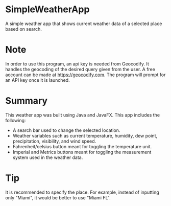 # SimpleWeatherApp
A simple weather app that shows current weather data of a selected place based on search.

# Note
In order to use this program, an api key is needed from Geocodify. It handles the geocoding of the desired query given from the user. A free account can be made at https://geocodify.com. The program will prompt for an API key once it is launched.

# Summary
This weather app was built using Java and JavaFX. 
This app includes the following:
* A search bar used to change the selected location. 
* Weather variables such as current temperature, humidity, dew point, precipitation, visibility, and wind speed. 
* Fahrenheit/celsius button meant for toggling the temperature unit. 
* Imperial and Metrics buttons meant for toggling the measurement system used in the weather data.

# Tip
It is recommended to specify the place. For example, instead of inputting only "Miami", it would be better to use "Miami FL".

